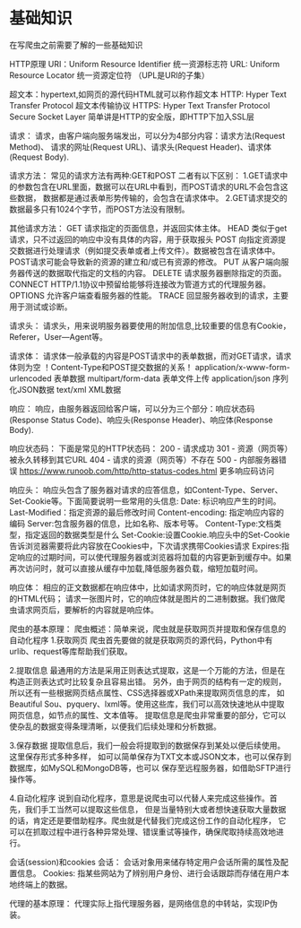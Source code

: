 # 基础知识
在写爬虫之前需要了解的一些基础知识

HTTP原理
URI：Uniform Resource Identifier 统一资源标志符
URL: Uniform Resource Locator 统一资源定位符
（UPL是URI的子集）

超文本：hypertext,如网页的源代码HTML就可以称作超文本
HTTP: Hyper Text Transfer Protocol 超文本传输协议
HTTPS: Hyper Text Transfer Protocol Secure Socket Layer  简单讲是HTTP的安全版，即HTTP下加入SSL层


请求：
请求，由客户端向服务端发出，可以分为4部分内容：请求方法(Request Method)、
请求的网址(Request URL)、请求头(Request Header)、请求体(Request Body).

请求方法：
常见的请求方法有两种:GET和POST
二者有以下区别：
1.GET请求中的参数包含在URL里面，数据可以在URL中看到，而POST请求的URL不会包含这些数据，
数据都是通过表单形势传输的，会包含在请求体中。
2.GET请求提交的数据最多只有1024个字节，而POST方法没有限制。

其他请求方法：
GET	请求指定的页面信息，并返回实体主体。
HEAD	类似于get请求，只不过返回的响应中没有具体的内容，用于获取报头
POST	向指定资源提交数据进行处理请求（例如提交表单或者上传文件）。数据被包含在请求体中。POST请求可能会导致新的资源的建立和/或已有资源的修改。
PUT	从客户端向服务器传送的数据取代指定的文档的内容。
DELETE	请求服务器删除指定的页面。
CONNECT	HTTP/1.1协议中预留给能够将连接改为管道方式的代理服务器。
OPTIONS	允许客户端查看服务器的性能。
TRACE	回显服务器收到的请求，主要用于测试或诊断。

请求头：
请求头，用来说明服务器要使用的附加信息,比较重要的信息有Cookie，Referer，User—Agent等。

请求体：
请求体一般承载的内容是POST请求中的表单数据，而对GET请求，请求体则为空
！Content-Type和POST提交数据的关系！
application/x-www-form-urlencoded   表单数据
multipart/form-data                 表单文件上传
application/json                    序列化JSON数据
text/xml                            XML数据

响应：
响应，由服务器返回给客户端，可以分为三个部分：响应状态码(Response Status Code)、响应头(Response Header)、响应体(Response Body).

响应状态码：
下面是常见的HTTP状态码：
200 - 请求成功
301 - 资源（网页等）被永久转移到其它URL
404 - 请求的资源（网页等）不存在
500 - 内部服务器错误
https://www.runoob.com/http/http-status-codes.html  更多响应码访问

响应头：
响应头包含了服务器对请求的应答信息，如Content-Type、Server、Set-Cookie等。下面简要说明一些常用的头信息:
Date: 标识响应产生的时间。
Last-Modified：指定资源的最后修改时间
Content-encoding: 指定响应内容的编码
Server:包含服务器的信息，比如名称、版本号等。
Content-Type:文档类型，指定返回的数据类型是什么
Set-Cookie:设置Cookie.响应头中的Set-Cookie告诉浏览器需要将此内容放在Cookies中，下次请求携带Cookies请求
Expires:指定响应的过期时间，可以使代理服务器或浏览器将加载的内容更新到缓存中。如果再次访问时，就可以直接从缓存中加载,降低服务器负载，缩短加载时间。

响应体：
相应的正文数据都在响应体中，比如请求网页时，它的响应体就是网页的HTML代码；
请求一张图片时，它的响应体就是图片的二进制数据。我们做爬虫请求网页后，要解析的内容就是响应体。


爬虫的基本原理：
爬虫概述：简单来说，爬虫就是获取网页并提取和保存信息的自动化程序
1.获取网页
爬虫首先要做的就是获取网页的源代码，Python中有urlib、request等库帮助我们获取。

2.提取信息
最通用的方法是采用正则表达式提取，这是一个万能的方法，但是在构造正则表达式时比较复杂且容易出错。
另外，由于网页的结构有一定的规则，所以还有一些根据网页结点属性、CSS选择器或XPath来提取网页信息的库，
如Beautiful Sou、pyquery、lxml等。使用这些库，我们可以高效快速地从中提取网页信息，如节点的属性、文本值等。
提取信息是爬虫非常重要的部分，它可以使杂乱的数据变得条理清晰，以便我们后续处理和分析数据。

3.保存数据
提取信息后，我们一般会将提取到的数据保存到某处以便后续使用。这里保存形式多种多样，
如可以简单保存为TXT文本或JSON文本，也可以保存到数据库，如MySQL和MongoDB等，也可以
保存至远程服务器，如借助SFTP进行操作等。

4.自动化程序
说到自动化程序，意思是说爬虫可以代替人来完成这些操作。首先，我们手工当然可以提取这些信息，
但是当量特别大或者想快速获取大量数据的话，肯定还是要借助程序。爬虫就是代替我们完成这份工作的自动化程序，
它可以在抓取过程中进行各种异常处理、错误重试等操作，确保爬取持续高效地进行。

会话(session)和cookies
会话：
会话对象用来储存特定用户会话所需的属性及配置信息。
Cookies:
指某些网站为了辨别用户身份、进行会话跟踪而存储在用户本地终端上的数据。

代理的基本原理：
代理实际上指代理服务器，是网络信息的中转站，实现IP伪装。


























